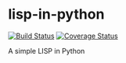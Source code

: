 # lisp-in-python
[![Build Status](https://travis-ci.org/jakubwro/lisp-in-python.svg?branch=master)](https://travis-ci.org/jakubwro/lisp-in-python)
[![Coverage Status](https://coveralls.io/repos/github/jakubwro/lisp-in-python/badge.svg)](https://coveralls.io/github/jakubwro/lisp-in-python)

A simple LISP in Python
